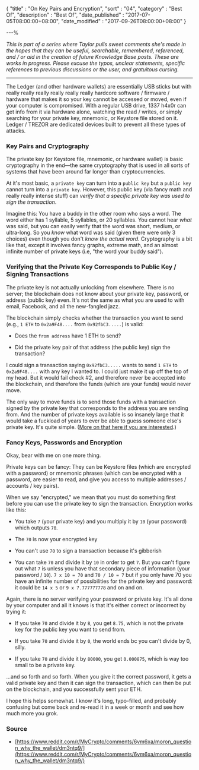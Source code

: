 {
"title"       : "On Key Pairs and Encryption",
"sort"        : "04",
"category"    : "Best Of",
"description" : "Best Of",
"date_published" : "2017-07-05T08:00:00+08:00",
"date_modified"  : "2017-09-26T08:00:00+08:00"
}

---%



*This is part of a series where Taylor pulls sweet comments she's made in the hopes that they can be useful, searchable, remembered, referenced, and / or aid in the creation of future Knowledge Base posts. These are works in progress. Please excuse the typos, unclear statements, specific references to previous discussions or the user, and gratuitous cursing.*

---

The Ledger (and other hardware wallets) are essentially USB sticks but with really really really really really really hardcore software / firmware / hardware that makes it so your key cannot be accessed or moved, even if your computer is compromised. With a regular USB drive, 1337 h4x0r can get info from it via hardware alone, watching the read / writes, or simply searching for your private key, mnemonic, or Keystore file stored on it. Ledger / TREZOR are dedicated devices built to prevent all these types of attacks.


### Key Pairs and Cryptography

The private key (or Keystore file, mnemonic, or hardware wallet) is basic cryptography in the end—the same cryptography that is used in all sorts of systems that have been around far longer than cryptocurrencies.

At it's most basic, a `private key` can turn into a `public key` but a `public key` cannot turn into a `private key`. However, this public key (via fancy math and really really intense stuff) can *verify that a specific private key was used to sign the transaction*.

Imagine this: You have a buddy in the other room who says a word. The word either has 1 syllable, 5 syllables, or 20 syllables. You cannot hear *what* was said, but you can easily verify that the word was short, medium, or ultra-long. So you *know* what word was said (given there were only 3 choices) even though you don't *know the actual word*. Cryptography is a bit like that, except it involves fancy graphs, extreme math, and an almost infinite number of private keys (i.e, "the word your buddy said").


### Verifying that the Private Key Corresponds to Public Key / Signing Transactions

The private key is not actually unlocking from elsewhere. There is no server; the blockchain does not know about your private key, password, or address (public key) even. It's not the same as what you are used to with email, Facebook, and all the new-fangled jazz.

The blockchain simply checks whether the transaction you want to send (e.g., `1 ETH` to `0x2a9F48....` from `0x92fbC3.....`) is valid:

- Does the `from address` have 1 ETH to send?

- Did the private key pair of that address (the public key) sign the transaction?

I could sign a transaction saying `0x92fbC3.....` wants to send `1 ETH` to `0x2a9F48....` with any key I wanted to. I could just make it up off the top of my head. But it would fail check #2, and therefore never be accepted into the blockchain, and therefore the funds (which are your funds) would never move.

The only way to move funds is to send those funds with a transaction signed by the private key that corresponds to the address you are sending from. And the number of private keys available is so insanely large that it would take a fuckload of years to ever be able to guess someone else's private key. It's quite simple. ([More on that here if you are interested](https://support.mycrypto.com/security/couldnt-everybody-put-in-a-random-key-and-send-to-own-address.html).)



### Fancy Keys, Passwords and Encryption

Okay, bear with me on one more thing.

Private keys can be fancy: They can be Keystore files (which are encrypted with a password) or mnemonic phrases (which can be encrypted with a password, are easier to read, and give you access to multiple addresses / accounts / key pairs).

When we say "encrypted," we mean that you must do something first before you can use the private key to sign the transaction. Encryption works like this:

- You take `7` (your private key) and you multiply it by `10` (your password) which outputs `70`.

- The `70` is now your encrypted key

- You can't use `70` to sign a transaction because it's gibberish

- You can take `70` and divide it by `10` in order to get `7`. But you can't figure out what `7` is unless you have that secondary piece of information (your password / `10`). `7 x 10 = 70` and `70 / 10 = 7` but if you only have 70 you have an infinite number of possibilities for the private key and password: it could be `14 x 5` or `9 x 7.777777778` and on and on.

Again, there is no server verifying your password or private key. It's all done by your computer and all it knows is that it's either correct or incorrect by trying it:

- If you take `70` and divide it by `8`, you get `8.75`, which is not the private key for the public key you want to send from.

- If you take `70` and divide it by `0`, the world ends bc you can't divide by 0, silly.

- If you take `70` and divide it by `80000`, you get `0.000875`, which is way too small to be a private key.

...and so forth and so forth. When you give it the correct password, it gets a valid private key and then it can sign the transaction, which can then be put on the blockchain, and you successfully sent your ETH.


I hope this helps somewhat. I know it's long, typo-filled, and probably confusing but come back and re-read it in a week or month and see how much more you grok.


### Source

- [https://www.reddit.com/r/MyCrypto/comments/6vm6xa/moron_question_why_the_wallet/dm3ntq9/](https://www.reddit.com/r/MyCrypto/comments/6vm6xa/moron_question_why_the_wallet/dm3ntq9/)
